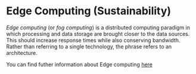 # Edge Computing (Sustainability)

*Edge computing* (or *fog computing*) is a distributed computing paradigm in which processing and data storage are brought closer to the data sources. This should increase response times while also conserving bandwidth. Rather than referring to a single technology, the phrase refers to an architecture.

You can find futher information about Edge computing [here](../T3.6/edge_computing.md)
